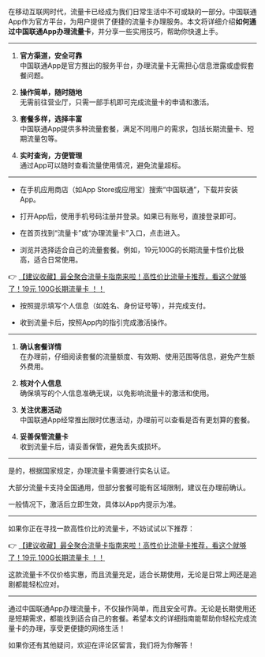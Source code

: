 
在移动互联网时代，流量卡已经成为我们日常生活中不可或缺的一部分。中国联通App作为官方平台，为用户提供了便捷的流量卡办理服务。本文将详细介绍**如何通过中国联通App办理流量卡**，并分享一些实用技巧，帮助你快速上手。

---


1. **官方渠道，安全可靠**  
   中国联通App是官方推出的服务平台，办理流量卡无需担心信息泄露或虚假套餐问题。

2. **操作简单，随时随地**  
   无需前往营业厅，只需一部手机即可完成流量卡的申请和激活。

3. **套餐多样，选择丰富**  
   中国联通App提供多种流量套餐，满足不同用户的需求，包括长期流量卡、短期流量包等。

4. **实时查询，方便管理**  
   通过App可以随时查看流量使用情况，避免流量超标。

---


- 在手机应用商店（如App Store或应用宝）搜索“中国联通”，下载并安装App。

- 打开App后，使用手机号码注册并登录。如果已有账号，直接登录即可。

- 在首页找到“流量卡”或“办理流量卡”入口，点击进入。

- 浏览并选择适合自己的流量套餐。例如，19元100G的长期流量卡性价比极高，适合日常使用。

👉 [【建议收藏】最全聚合流量卡指南来啦！高性价比流量卡推荐，看这个就够了！19元 100G长期流量卡 ！！](https://bit.ly/Liuliangka)

- 按照提示填写个人信息（如姓名、身份证号等），并完成支付。

- 收到流量卡后，按照App内的指引完成激活操作。

---


1. **确认套餐详情**  
   在办理前，仔细阅读套餐的流量额度、有效期、使用范围等信息，避免产生额外费用。

2. **核对个人信息**  
   确保填写的个人信息准确无误，以免影响流量卡的激活和使用。

3. **关注优惠活动**  
   中国联通App经常推出限时优惠活动，办理前可以查看是否有更划算的套餐。

4. **妥善保管流量卡**  
   收到流量卡后，请妥善保管，避免丢失或损坏。

---


是的，根据国家规定，办理流量卡需要进行实名认证。

大部分流量卡支持全国通用，但部分套餐可能有区域限制，建议在办理前确认。

一般情况下，激活后立即生效，具体以App内提示为准。

---


如果你正在寻找一款高性价比的流量卡，不妨试试以下推荐：

👉 [【建议收藏】最全聚合流量卡指南来啦！高性价比流量卡推荐，看这个就够了！19元 100G长期流量卡 ！！](https://bit.ly/Liuliangka)

这款流量卡不仅价格实惠，而且流量充足，适合长期使用，无论是日常上网还是追剧都能轻松应对。

---


通过中国联通App办理流量卡，不仅操作简单，而且安全可靠。无论是长期使用还是短期需求，都能找到适合自己的套餐。希望本文的详细指南能帮助你轻松完成流量卡的办理，享受更便捷的网络生活！

如果你还有其他疑问，欢迎在评论区留言，我们将为你解答！

